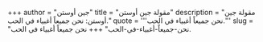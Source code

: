 +++
author = "جين أوستن"
title = "مقولة جين أوستن"
description = "مقولة جين أوستن: نحن جميعاً أغبياء في الحب."
quote = '''نحن جميعاً أغبياء في الحب.'''
slug = "نحن-جميعاً-أغبياء-في-الحب"
+++
نحن جميعاً أغبياء في الحب.
